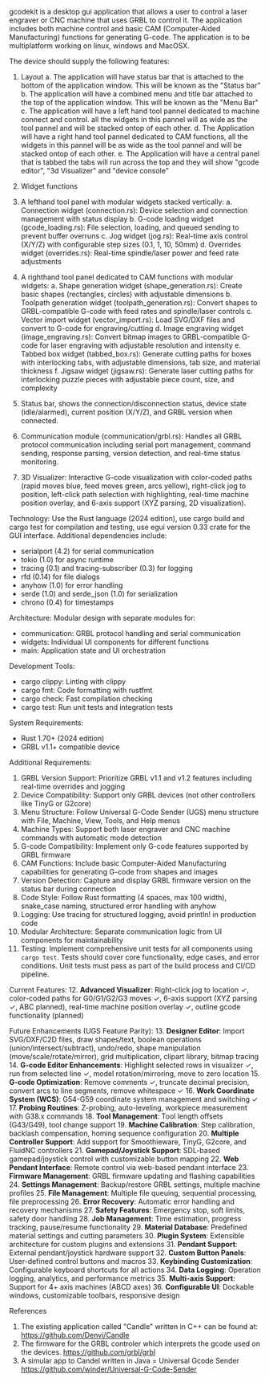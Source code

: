 
gcodekit is a desktop gui application that allows a user to control a laser engraver or CNC machine that uses GRBL to control it. The application includes both machine control and basic CAM (Computer-Aided Manufacturing) functions for generating G-code. The application is to be multiplatform working on linux, windows and MacOSX.

The device should supply the following features:

1. Layout
	a. The application will have status bar that is attached to the bottom of the application window. This will be known as the "Status bar"
	b. The application will have a combined menu and title bar attached to the top of the application window. This will be known as the "Menu Bar"
	c. The application will have a left hand tool pannel dedicated to machine connect and control. all the widgets in this pannel will as wide as the tool pannel and will be stacked ontop of each other. 
	d. The Application will have a right hand tool pannel dedicated to CAM functions, all the widgets in this pannel will be as wide as the tool pannel and will be stacked ontop of each other.
	e. The Application will have a central panel that is tabbed the tabs will run across the top and they will show "gcode editor", "3d Visualizer" and "device console"


2. Widget functions
1. A lefthand tool panel with modular widgets stacked vertically:
 	a. Connection widget (connection.rs): Device selection and connection management with status display
 	b. G-code loading widget (gcode_loading.rs): File selection, loading, and queued sending to prevent buffer overruns
 	c. Jog widget (jog.rs): Real-time axis control (X/Y/Z) with configurable step sizes (0.1, 1, 10, 50mm)
 	d. Overrides widget (overrides.rs): Real-time spindle/laser power and feed rate adjustments
2. A righthand tool panel dedicated to CAM functions with modular widgets:
 	a. Shape generation widget (shape_generation.rs): Create basic shapes (rectangles, circles) with adjustable dimensions
 	b. Toolpath generation widget (toolpath_generation.rs): Convert shapes to GRBL-compatible G-code with feed rates and spindle/laser controls
 	c. Vector import widget (vector_import.rs): Load SVG/DXF files and convert to G-code for engraving/cutting
 	d. Image engraving widget (image_engraving.rs): Convert bitmap images to GRBL-compatible G-code for laser engraving with adjustable resolution and intensity
 	e. Tabbed box widget (tabbed_box.rs): Generate cutting paths for boxes with interlocking tabs, with adjustable dimensions, tab size, and material thickness
 	f. Jigsaw widget (jigsaw.rs): Generate laser cutting paths for interlocking puzzle pieces with adjustable piece count, size, and complexity
3. Status bar, shows the connection/disconnection status, device state (idle/alarmed), current position (X/Y/Z), and GRBL version when connected.
 4. Communication module (communication/grbl.rs): Handles all GRBL protocol communication including serial port management, command sending, response parsing, version detection, and real-time status monitoring.
 5. 3D Visualizer: Interactive G-code visualization with color-coded paths (rapid moves blue, feed moves green, arcs yellow), right-click jog to position, left-click path selection with highlighting, real-time machine position overlay, and 6-axis support (XYZ parsing, 2D visualization).

Technology: Use the Rust language (2024 edition), use cargo build and cargo test for compilation and testing, use egui version 0.33 crate for the GUI interface. Additional dependencies include:
- serialport (4.2) for serial communication
- tokio (1.0) for async runtime
- tracing (0.1) and tracing-subscriber (0.3) for logging
- rfd (0.14) for file dialogs
- anyhow (1.0) for error handling
- serde (1.0) and serde_json (1.0) for serialization
- chrono (0.4) for timestamps

Architecture: Modular design with separate modules for:
- communication: GRBL protocol handling and serial communication
- widgets: Individual UI components for different functions
- main: Application state and UI orchestration

Development Tools:
- cargo clippy: Linting with clippy
- cargo fmt: Code formatting with rustfmt
- cargo check: Fast compilation checking
- cargo test: Run unit tests and integration tests

System Requirements:
- Rust 1.70+ (2024 edition)
- GRBL v1.1+ compatible device

Additional Requirements:
1. GRBL Version Support: Prioritize GRBL v1.1 and v1.2 features including real-time overrides and jogging
2. Device Compatibility: Support only GRBL devices (not other controllers like TinyG or G2core)
3. Menu Structure: Follow Universal G-Code Sender (UGS) menu structure with File, Machine, View, Tools, and Help menus
4. Machine Types: Support both laser engraver and CNC machine commands with automatic mode detection
5. G-code Compatibility: Implement only G-code features supported by GRBL firmware
6. CAM Functions: Include basic Computer-Aided Manufacturing capabilities for generating G-code from shapes and images
7. Version Detection: Capture and display GRBL firmware version on the status bar during connection
8. Code Style: Follow Rust formatting (4 spaces, max 100 width), snake_case naming, structured error handling with anyhow
9. Logging: Use tracing for structured logging, avoid println! in production code
10. Modular Architecture: Separate communication logic from UI components for maintainability
11. Testing: Implement comprehensive unit tests for all components using `cargo test`. Tests should cover core functionality, edge cases, and error conditions. Unit tests must pass as part of the build process and CI/CD pipeline.

 Current Features:
 12. **Advanced Visualizer**: Right-click jog to location ✓, color-coded paths for G0/G1/G2/G3 moves ✓, 6-axis support (XYZ parsing ✓, ABC planned), real-time machine position overlay ✓, outline gcode functionality (planned)

 Future Enhancements (UGS Feature Parity):
13. **Designer Editor**: Import SVG/DXF/C2D files, draw shapes/text, boolean operations (union/intersect/subtract), undo/redo, shape manipulation (move/scale/rotate/mirror), grid multiplication, clipart library, bitmap tracing
 14. **G-code Editor Enhancements**: Highlight selected rows in visualizer ✓, run from selected line ✓, model rotation/mirroring, move to zero location
 15. **G-code Optimization**: Remove comments ✓, truncate decimal precision, convert arcs to line segments, remove whitespace ✓
 16. **Work Coordinate System (WCS)**: G54-G59 coordinate system management and switching ✓
17. **Probing Routines**: Z-probing, auto-leveling, workpiece measurement with G38.x commands
18. **Tool Management**: Tool length offsets (G43/G49), tool change support
19. **Machine Calibration**: Step calibration, backlash compensation, homing sequence configuration
20. **Multiple Controller Support**: Add support for Smoothieware, TinyG, G2core, and FluidNC controllers
21. **Gamepad/Joystick Support**: SDL-based gamepad/joystick control with customizable button mapping
22. **Web Pendant Interface**: Remote control via web-based pendant interface
23. **Firmware Management**: GRBL firmware updating and flashing capabilities
24. **Settings Management**: Backup/restore GRBL settings, multiple machine profiles
25. **File Management**: Multiple file queuing, sequential processing, file preprocessing
26. **Error Recovery**: Automatic error handling and recovery mechanisms
27. **Safety Features**: Emergency stop, soft limits, safety door handling
28. **Job Management**: Time estimation, progress tracking, pause/resume functionality
29. **Material Database**: Predefined material settings and cutting parameters
30. **Plugin System**: Extensible architecture for custom plugins and extensions
31. **Pendant Support**: External pendant/joystick hardware support
32. **Custom Button Panels**: User-defined control buttons and macros
33. **Keybinding Customization**: Configurable keyboard shortcuts for all actions
34. **Data Logging**: Operation logging, analytics, and performance metrics
35. **Multi-axis Support**: Support for 4+ axis machines (ABCD axes)
36. **Configurable UI**: Dockable windows, customizable toolbars, responsive design

References
1. The existing application called "Candle" written in C++ can be found at: https://github.com/Denvi/Candle
2. The firmware for the GRBL controler which interprets the gcode used on the devices.  https://github.com/grbl/grbl 
3. A simular app to Candel written in Java = Universal Gcode Sender https://github.com/winder/Universal-G-Code-Sender

